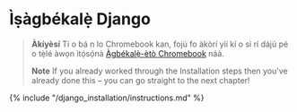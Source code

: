 # Ìṣàgbékalẹ̀ Django

> **Àkíyèsí** Tí o bá n lo Chromebook kan, fojú fo àkòrí yìí kí o sì rí dájú pé o tẹ̀lé àwọn ìtọ́sọ́nà [Àgbékalẹ̀-ètò Chromebook](../chromebook_setup/README.md) náà.
> 
> **Note** If you already worked through the Installation steps then you've already done this – you can go straight to the next chapter!

{% include "/django_installation/instructions.md" %}